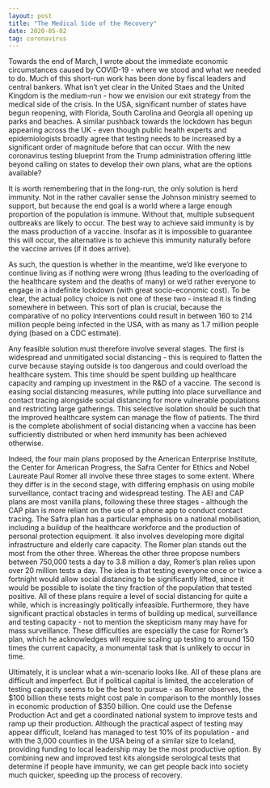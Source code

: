 ```yaml
---
layout: post
title: "The Medical Side of the Recovery"
date: 2020-05-02
tag: coronavirus
---
```


Towards the end of March, I wrote about the immediate economic circumstances caused by COVID-19 - where we stood and what we needed to do. Much of this short-run work has been done by fiscal leaders and central bankers. What isn’t yet clear in the United Staes and the United Kingdom is the medium-run - how we envision our exit strategy from the medical side of the crisis. In the USA,  significant number of states have begun reopening, with Florida, South Carolina and Georgia all opening up parks and beaches. A similar pushback towards the lockdown has begun appearing across the UK - even though public health experts and epidemiologists broadly agree that testing needs to be increased by a significant order of magnitude before that can occur. With the new coronavirus testing blueprint from the Trump administration offering little beyond calling on states to develop their own plans, what are the options available?

It is worth remembering that in the long-run, the only solution is herd immunity. Not in the rather cavalier sense the Johnson ministry seemed to support, but because the end goal is a world where a large enough proportion of the population is immune. Without that, multiple subsequent outbreaks are likely to occur. The best way to achieve said immunity is by the mass production of a vaccine. Insofar as it is impossible to guarantee this will occur, the alternative is to achieve this immunity naturally before the vaccine arrives (if it does arrive).

As such, the question is whether in the meantime, we’d like everyone to continue living as if nothing were wrong (thus leading to the overloading of the healthcare system and the deaths of many) or we’d rather everyone to engage in a indefinite lockdown (with great socio-economic cost). To be clear, the actual policy choice is not one of these two - instead it is finding somewhere in between. This sort of plan is crucial, because the comparative of no policy interventions could result in between 160 to 214 million people being infected in the USA, with as many as 1.7 million people dying (based on a CDC estimate).

Any feasible solution must therefore involve several stages. The first is widespread and unmitigated social distancing - this is required to flatten the curve because staying outside is too dangerous and could overload the healthcare system. This time should be spent building up healthcare capacity and ramping up investment in the R&D of a vaccine. The second is easing social distancing measures, while putting into place surveillance and contact tracing alongside social distancing for more vulnerable populations and restricting large gatherings. This selective isolation should be such that the improved healthcare system can manage the flow of patients. The third is the complete abolishment of social distancing when a vaccine has been sufficiently distributed or when herd immunity has been achieved otherwise. 

Indeed, the four main plans proposed by the American Enterprise Institute, the Center for American Progress, the Safra Center for Ethics and Nobel Laureate Paul Romer all involve these three stages to some extent. Where they differ is in the second stage, with differing emphasis on using mobile surveillance, contact tracing and widespread testing. The AEI and CAP plans are most vanilla plans, following these three stages - although the CAP plan is more reliant on the use of a phone app to conduct contact tracing. The Safra plan has a particular emphasis on a national mobilisation, including a buildup of the healthcare workforce and the production of personal protection equipment. It also involves developing more digital infrastructure and elderly care capacity. The Romer plan stands out the most from the other three. Whereas the other three propose numbers between 750,000 tests a day to 3.8 million a day, Romer’s plan relies upon over 20 million tests a day. The idea is that testing everyone once or twice a fortnight would allow social distancing to be significantly lifted, since it would be possible to isolate the tiny fraction of the population that tested positive. All of these plans require a level of social distancing for quite a while, which is increasingly politically infeasible. Furthermore, they have significant practical obstacles in terms of building up medical, surveillance and testing capacity - not to mention the skepticism many may have for mass surveillance. These difficulties are especially the case for Romer’s plan, which he acknowledges will require scaling up testing to around 150 times the current capacity, a monumental task that is unlikely to occur in time.

Ultimately, it is unclear what a win-scenario looks like. All of these plans are difficult and imperfect. But if political capital is limited, the acceleration of testing capacity seems to be the best to pursue - as Romer observes, the $100 billion these tests might cost pale in comparison to the monthly losses in economic production of $350 billion. One could use the Defense Production Act and get a coordinated national system to improve tests and ramp up their production. Although the practical aspect of testing may appear difficult, Iceland has managed to test 10% of its population - and with the 3,000 counties in the USA being of a similar size to Iceland, providing funding to local leadership may be the most productive option. By combining new and improved test kits alongside serological tests that determine if people have immunity, we can get people back into society much quicker, speeding up the process of recovery.
